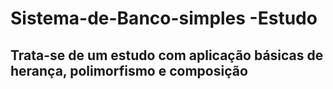 # Sistema-de-Banco-simples -Estudo

## Trata-se de um estudo com aplicação básicas de herança, polimorfismo e composição

